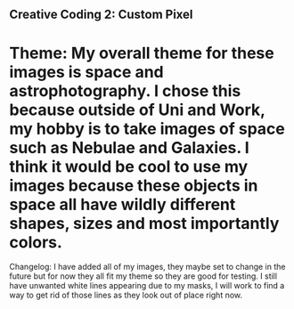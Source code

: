 ## Creative Coding 2: Custom Pixel

Theme:
My overall theme for these images is space and astrophotography. I chose this because outside of Uni and Work, my hobby is to take images of space such as Nebulae and Galaxies. I think it would be cool to use my images because these objects in space all have wildly different shapes, sizes and most importantly colors.
=========================================================================================================================

Changelog:
I have added all of my images, they maybe set to change in the future but for now they all fit my theme so they are good for testing. I still have unwanted white lines appearing due to my masks, I will work to find a way to get rid of those lines as they look out of place right now.
